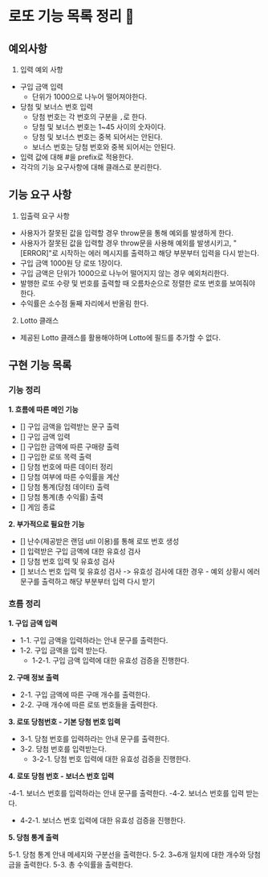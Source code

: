 # 로또 기능 목록 정리 🎱

## 예외사항

1. 입력 예외 사항
  <!-- (유효성 확인 시 필요한 조건 정리) -->

- 구입 금액 입력
  - 단위가 1000으로 나누어 떨어져야한다.
- 당첨 및 보너스 번호 입력
  - 당첨 번호는 각 번호의 구분을 `,`로 한다.
  - 당첨 및 보너스 번호는 1~45 사이의 숫자이다.
  - 당첨 및 보너스 번호는 중복 되어서는 안된다.
  - 보너스 번호는 당첨 번호와 중복 되어서는 안된다.
- 입력 값에 대해 #을 prefix로 적용한다.
- 각각의 기능 요구사항에 대해 클래스로 분리한다.

## 기능 요구 사항

1. 입출력 요구 사항

- 사용자가 잘못된 값을 입력할 경우 throw문을 통해 예외를 발생하게 한다.
- 사용자가 잘못된 값을 입력할 경우 throw문을 사용해 예외를 발생시키고, "[ERROR]"로 시작하는 에러 메시지를 출력하고 해당 부분부터 입력을 다시 받는다.
- 구입 금액 1000원 당 로또 1장이다.
- 구입 금액은 단위가 1000으로 나누어 떨어지지 않는 경우 예외처리한다.
- 발행한 로또 수량 및 번호를 출력할 때 오름차순으로 정렬한 로또 번호를 보여줘야 한다.
- 수익률은 소수점 둘째 자리에서 반올림 한다.

2. Lotto 클래스

- 제공된 Lotto 클래스를 활용해야하며 Lotto에 필드를 추가할 수 없다.


## 구현 기능 목록

### 기능 정리

**1. 흐름에 따른 메인 기능**
- [] 구입 금액을 입력받는 문구 출력
- [] 구입 금액 입력
- [] 구입한 금액에 따른 구매량 출력
- [] 구입한 로또 목력 출력
- [] 당첨 번호에 따른 데이터 정리
- [] 당첨 여부에 따른 수익률을 계산
- [] 당첨 통계(당첨 데이터) 출력
- [] 당첨 통계(총 수익률) 출력
- [] 게임 종료


**2. 부가적으로 필요한 기능**

- [] 난수(제공받은 랜덤 util 이용)를 통해 로또 번호 생성
- [] 입력받은 구입 금액에 대한 유효성 검사 
- [] 당첨 번호 입력 및 유효성 검사
- [] 보너스 번호 입력 및 유효성 검사
-> 유효성 검사에 대한 경우 - 예외 상황시 에러 문구를 출력하고 해당 부분부터 입력 다시 받기



### 흐름 정리
 
**1. 구입 금액 입력**

- 1-1. 구입 금액을 입력하라는 안내 문구를 출력한다.
- 1-2. 구입 금액을 입력 받는다.
  - 1-2-1. 구입 금액 입력에 대한 유효성 검증을 진행한다.

**2. 구매 정보 출력**

- 2-1. 구입 금액에 따른 구매 개수를 출력한다.
- 2-2. 구매 개수에 따른 로또 번호들을 출력한다.

**3. 로또 당첨번호 - 기본 당첨 번호 입력**

- 3-1. 당첨 번호를 입력하라는 안내 문구를 출력한다.
- 3-2. 당첨 번호를 입력받는다.
  - 3-2-1. 당첨 번호 입력에 대한 유효성 검증을 진행한다.

**4. 로또 당첨 번호 - 보너스 번호 입력**

-4-1. 보너스 번호를 입력하라는 안내 문구를 출력한다.
-4-2. 보너스 번호를 입력 받는다.
  - 4-2-1. 보너스 번호 입력에 대한 유효성 검증을 진행한다.

**5. 당첨 통계 출력**

5-1. 당첨 통계 안내 메세지와 구분선을 출력한다.
5-2. 3~6개 일치에 대한 개수와 당첨금을 출력한다.
5-3. 총 수익률을 출력한다.
